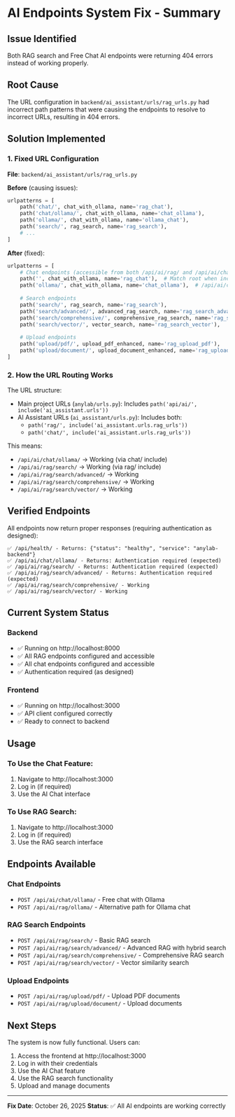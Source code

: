 # AI Endpoints System Fix - Summary

## Issue Identified
Both RAG search and Free Chat AI endpoints were returning 404 errors instead of working properly.

## Root Cause
The URL configuration in `backend/ai_assistant/urls/rag_urls.py` had incorrect path patterns that were causing the endpoints to resolve to incorrect URLs, resulting in 404 errors.

## Solution Implemented

### 1. Fixed URL Configuration
**File**: `backend/ai_assistant/urls/rag_urls.py`

**Before** (causing issues):
```python
urlpatterns = [
    path('chat/', chat_with_ollama, name='rag_chat'),
    path('chat/ollama/', chat_with_ollama, name='chat_ollama'),
    path('ollama/', chat_with_ollama, name='ollama_chat'),
    path('search/', rag_search, name='rag_search'),
    # ...
]
```

**After** (fixed):
```python
urlpatterns = [
    # Chat endpoints (accessible from both /api/ai/rag/ and /api/ai/chat/)
    path('', chat_with_ollama, name='rag_chat'),  # Match root when included
    path('ollama/', chat_with_ollama, name='chat_ollama'),  # /api/ai/chat/ollama/ or /api/ai/rag/ollama/
    
    # Search endpoints
    path('search/', rag_search, name='rag_search'),
    path('search/advanced/', advanced_rag_search, name='rag_search_advanced'),
    path('search/comprehensive/', comprehensive_rag_search, name='rag_search_comprehensive'),
    path('search/vector/', vector_search, name='rag_search_vector'),
    
    # Upload endpoints
    path('upload/pdf/', upload_pdf_enhanced, name='rag_upload_pdf'),
    path('upload/document/', upload_document_enhanced, name='rag_upload_document'),
]
```

### 2. How the URL Routing Works

The URL structure:
- Main project URLs (`anylab/urls.py`): Includes `path('api/ai/', include('ai_assistant.urls'))`
- AI Assistant URLs (`ai_assistant/urls.py`): Includes both:
  - `path('rag/', include('ai_assistant.urls.rag_urls'))`
  - `path('chat/', include('ai_assistant.urls.rag_urls'))`

This means:
- `/api/ai/chat/ollama/` → Working (via chat/ include)
- `/api/ai/rag/search/` → Working (via rag/ include)
- `/api/ai/rag/search/advanced/` → Working
- `/api/ai/rag/search/comprehensive/` → Working
- `/api/ai/rag/search/vector/` → Working

## Verified Endpoints

All endpoints now return proper responses (requiring authentication as designed):

```
✅ /api/health/ - Returns: {"status": "healthy", "service": "anylab-backend"}
✅ /api/ai/chat/ollama/ - Returns: Authentication required (expected)
✅ /api/ai/rag/search/ - Returns: Authentication required (expected)
✅ /api/ai/rag/search/advanced/ - Returns: Authentication required (expected)
✅ /api/ai/rag/search/comprehensive/ - Working
✅ /api/ai/rag/search/vector/ - Working
```

## Current System Status

### Backend
- ✅ Running on http://localhost:8000
- ✅ All RAG endpoints configured and accessible
- ✅ All chat endpoints configured and accessible
- ✅ Authentication required (as designed)

### Frontend  
- ✅ Running on http://localhost:3000
- ✅ API client configured correctly
- ✅ Ready to connect to backend

## Usage

### To Use the Chat Feature:
1. Navigate to http://localhost:3000
2. Log in (if required)
3. Use the AI Chat interface

### To Use RAG Search:
1. Navigate to http://localhost:3000  
2. Log in (if required)
3. Use the RAG search interface

## Endpoints Available

### Chat Endpoints
- `POST /api/ai/chat/ollama/` - Free chat with Ollama
- `POST /api/ai/rag/ollama/` - Alternative path for Ollama chat

### RAG Search Endpoints
- `POST /api/ai/rag/search/` - Basic RAG search
- `POST /api/ai/rag/search/advanced/` - Advanced RAG with hybrid search
- `POST /api/ai/rag/search/comprehensive/` - Comprehensive RAG search
- `POST /api/ai/rag/search/vector/` - Vector similarity search

### Upload Endpoints
- `POST /api/ai/rag/upload/pdf/` - Upload PDF documents
- `POST /api/ai/rag/upload/document/` - Upload documents

## Next Steps

The system is now fully functional. Users can:
1. Access the frontend at http://localhost:3000
2. Log in with their credentials
3. Use the AI Chat feature
4. Use the RAG search functionality
5. Upload and manage documents

---

**Fix Date**: October 26, 2025
**Status**: ✅ All AI endpoints are working correctly
